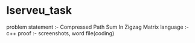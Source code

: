# Iserveu_task
problem statement :- Compressed Path Sum In Zigzag Matrix 
language :- c++
proof :- screenshots, word file(coding)
